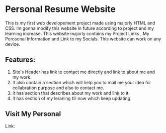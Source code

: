 # Personal Resume Website 
  This is my first web developement project made using majorly HTML and CSS. Im gonna modify this website in future according to project and my learning increase.
  This website majorly contains my Project Links , My Perosonal Information and Link to my Socials. This website can work on any device.

## Features:
1. Site's Header has link to contact me directly and link to about me and my work.
2. It also contain a section which will help you to mail me your idea for collabration purpose and also to contact me.
3. It has section that describes about my work and link to it.
4. It has section of my leraning till now which keep updating.

## Visit My Personal
 Link: 
